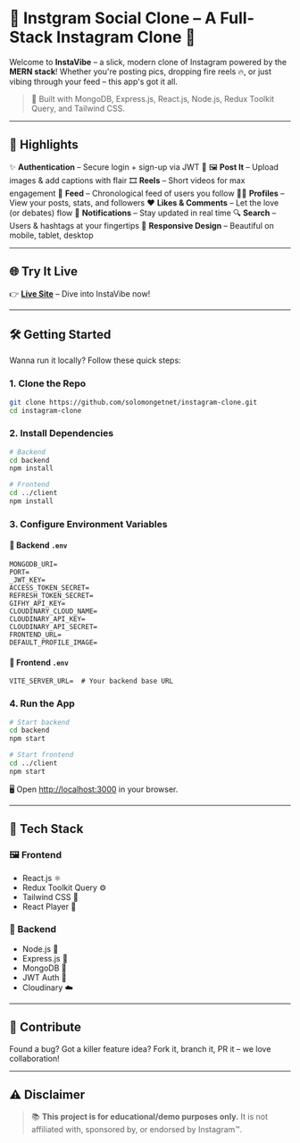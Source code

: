 
# 📸 Instgram Social Clone – A Full-Stack Instagram Clone 🎉

Welcome to **InstaVibe** – a slick, modern clone of Instagram powered by the **MERN stack**!
Whether you're posting pics, dropping fire reels 🔥, or just vibing through your feed – this app's got it all.

> 🚀 Built with MongoDB, Express.js, React.js, Node.js, Redux Toolkit Query, and Tailwind CSS.

---

## 🌟 Highlights

✨ **Authentication** – Secure login + sign-up via JWT 🔐
🖼️ **Post It** – Upload images & add captions with flair
🎞️ **Reels** – Short videos for max engagement
📜 **Feed** – Chronological feed of users you follow
🙋‍♂️ **Profiles** – View your posts, stats, and followers
❤️ **Likes & Comments** – Let the love (or debates) flow
🔔 **Notifications** – Stay updated in real time
🔍 **Search** – Users & hashtags at your fingertips
📱 **Responsive Design** – Beautiful on mobile, tablet, desktop

---

## 🌐 Try It Live

👉 [**Live Site**](https://instagram-one-gilt.vercel.app) – Dive into InstaVibe now!

---

## 🛠️ Getting Started

Wanna run it locally? Follow these quick steps:

### 1. Clone the Repo

```bash
git clone https://github.com/solomongetnet/instagram-clone.git
cd instagram-clone
```

### 2. Install Dependencies

```bash
# Backend
cd backend
npm install

# Frontend
cd ../client
npm install
```

### 3. Configure Environment Variables

#### 🧠 Backend `.env`

```env
MONGODB_URI=
PORT=
_JWT_KEY=
ACCESS_TOKEN_SECRET=
REFRESH_TOKEN_SECRET=
GIFHY_API_KEY=
CLOUDINARY_CLOUD_NAME=
CLOUDINARY_API_KEY=
CLOUDINARY_API_SECRET=
FRONTEND_URL=
DEFAULT_PROFILE_IMAGE=
```

#### 🎯 Frontend `.env`

```env
VITE_SERVER_URL=  # Your backend base URL
```

### 4. Run the App

```bash
# Start backend
cd backend
npm start

# Start frontend
cd ../client
npm start
```

🖥️ Open [http://localhost:3000](http://localhost:3000) in your browser.

---

## 🧪 Tech Stack

### 🖼️ Frontend

* React.js ⚛️
* Redux Toolkit Query ⚙️
* Tailwind CSS 💅
* React Player 🎥

### 🔧 Backend

* Node.js 🚀
* Express.js 🧩
* MongoDB 🍃
* JWT Auth 🔐
* Cloudinary ☁️

---

## 🤝 Contribute

Found a bug? Got a killer feature idea? Fork it, branch it, PR it – we love collaboration!

---

## ⚠️ Disclaimer

> 📚 **This project is for educational/demo purposes only.**
> It is not affiliated with, sponsored by, or endorsed by Instagram™.
